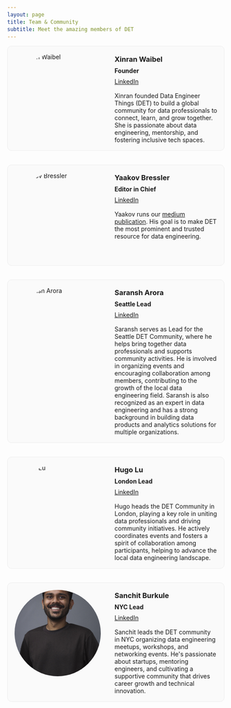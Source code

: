 ```yaml
---
layout: page
title: Team & Community
subtitle: Meet the amazing members of DET
---
```


<style>
.team-grid {
  display: grid;
  grid-template-columns: repeat(1, 1fr);
  gap: 2rem;
  margin-bottom: 2rem;
  width: 100%;
  max-width: 100%;
  margin-left: 0;
  margin-right: 0;
}

.team-card {
  border: 1px solid #eee;
  border-radius: 10px;
  padding: 1rem;
  background: #fafafa;
  max-width: 100%;
  margin: 0 auto;
  display: flex;
  flex-direction: column;
}

@media (min-width: 600px) {
  .team-card {
    flex-direction: row;
    align-items: flex-start;
  }
  .team-card .team-info {
    margin-left: 2rem;
    flex: 1;
  }
}

.team-card img {
  width: 200px;
  height: 200px;
  object-fit: cover;
  border-radius: 50%;
  margin-bottom: 1rem;
}

@media (min-width: 600px) {
  .team-card img {
    margin-bottom: 0;
  }
}
.team-info h3, .team-info p {
  margin-top: 0.2rem;
  margin-bottom: 0.5rem;
  text-align: left;
}
.team-info .bio {
  margin-top: 1rem;
}
</style>

<div class="team-grid">

<!-- Xinran Waibel -->
<div class="team-card">
  <img src="/assets/img/team/xinran.jpeg" alt="Xinran Waibel">
  <div class="team-info">
    <h3>Xinran Waibel</h3>
    <p><strong>Founder</strong></p>
    <p>
      <a href="https://www.linkedin.com/in/xinranwaibel/" target="_blank">LinkedIn</a>
    </p>
    <div class="bio">
      Xinran founded Data Engineer Things (DET) to build a global community for data professionals to connect, learn, and grow together. She is passionate about data engineering, mentorship, and fostering inclusive tech spaces.
    </div>
  </div>
</div>

<!-- Yaakov Bressler -->
<div class="team-card">
  <img src="/assets/img/team/yaakov-bressler.jpeg" alt="Yaakov Bressler">
  <div class="team-info">
    <h3>Yaakov Bressler</h3>
    <p><strong>Editor in Chief</strong></p>
    <p>
      <a href="https://www.linkedin.com/in/yaakovbressler/" target="_blank">LinkedIn</a>
    </p>
    <div class="bio">
        Yaakov runs our <a target="_blank" href="https://medium.com/data-engineer-things">medium publication</a>.
        His goal is to make DET the most prominent and trusted resource for data engineering.
    </div>
  </div>
</div>

<!-- Saransh Arora -->
<div class="team-card">
  <img src="/assets/img/team/saransh.jpeg" alt="Saransh Arora">
  <div class="team-info">
    <h3>Saransh Arora</h3>
    <p><strong>Seattle Lead</strong></p>
    <p>
      <a href="https://www.linkedin.com/in/arsar94/" target="_blank">LinkedIn</a>
    </p>
    <div class="bio">
      Saransh serves as Lead for the Seattle DET Community, where he helps bring together data professionals and supports community activities. He is involved in organizing events and encouraging collaboration among members, contributing to the growth of the local data engineering field. Saransh is also recognized as an expert in data engineering and has a strong background in building data products and analytics solutions for multiple organizations.
    </div>
  </div>
</div>

<!-- Hugo Lu -->
<div class="team-card">
  <img src="/assets/img/team/hugo.jpeg" alt="Hugo Lu">
  <div class="team-info">
    <h3>Hugo Lu</h3>
    <p><strong>London Lead</strong></p>
    <p>
      <a href="https://www.linkedin.com/in/hugo-lu-confirmed/" target="_blank">LinkedIn</a>
    </p>
    <div class="bio">
      Hugo heads the DET Community in London, playing a key role in uniting data professionals and driving community initiatives. He actively coordinates events and fosters a spirit of collaboration among participants, helping to advance the local data engineering landscape.
    </div>
  </div>
</div

<!-- Sanchit Burkule -->
<div class="team-card">
  <img src="/assets/img/team/sanchit-burkule.JPG" alt="Sanchit Burkule">
  <div class="team-info">
    <h3>Sanchit Burkule</h3>
    <p><strong>NYC Lead</strong></p>
    <p>
      <a href="https://www.linkedin.com/in/sanchitburkule/" target="_blank">LinkedIn</a>
    </p>
    <div class="bio">
      Sanchit leads the DET community in NYC organizing data engineering meetups, workshops, and networking events. He's passionate about startups, mentoring engineers, and cultivating a supportive community that drives career growth and technical innovation.
    </div>
  </div>
</div>

<!-- Add more team-card divs here as needed -->

</div>
